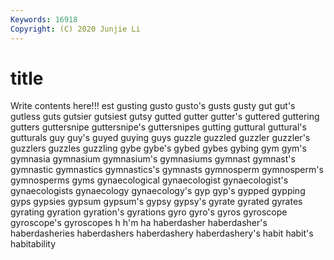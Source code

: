 ```yaml
---
Keywords: 16918
Copyright: (C) 2020 Junjie Li
---
```


# title

Write contents here!!!
est 
gusting 
gusto 
gusto's 
gusts
gusty 
gut 
gut's 
gutless 
guts 
gutsier 
gutsiest 
gutsy 
gutted 
gutter
gutter's 
guttered 
guttering 
gutters 
guttersnipe 
guttersnipe's 
guttersnipes 
gutting 
guttural 
guttural's
gutturals 
guy 
guy's 
guyed 
guying 
guys 
guzzle 
guzzled 
guzzler 
guzzler's
guzzlers 
guzzles 
guzzling 
gybe 
gybe's 
gybed 
gybes 
gybing 
gym 
gym's
gymnasia 
gymnasium 
gymnasium's 
gymnasiums 
gymnast 
gymnast's 
gymnastic 
gymnastics 
gymnastics's 
gymnasts
gymnosperm 
gymnosperm's 
gymnosperms 
gyms 
gynaecological 
gynaecologist 
gynaecologist's 
gynaecologists 
gynaecology 
gynaecology's
gyp 
gyp's 
gypped 
gypping 
gyps 
gypsies 
gypsum 
gypsum's 
gypsy 
gypsy's
gyrate 
gyrated 
gyrates 
gyrating 
gyration 
gyration's 
gyrations 
gyro 
gyro's 
gyros
gyroscope 
gyroscope's 
gyroscopes 
h 
h'm 
ha 
haberdasher 
haberdasher's 
haberdasheries 
haberdashers
haberdashery 
haberdashery's 
habit 
habit's 
habitability 
